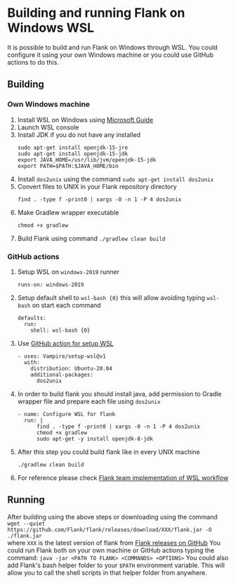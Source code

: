 # Building and running Flank on Windows WSL

It is possible to build and run Flank on Windows through WSL.
You could configure it using your own Windows machine or you could use GitHub actions to do this.

## Building

### Own Windows machine

1. Install WSL on Windows using [Microsoft Guide](https://docs.microsoft.com/en-us/windows/wsl/install-win10)
1. Launch WSL console
1. Install JDK if you do not have any installed
   ```
   sudo apt-get install openjdk-15-jre
   sudo apt-get install openjdk-15-jdk
   export JAVA_HOME=/usr/lib/jvm/openjdk-15-jdk
   export PATH=$PATH:$JAVA_HOME/bin
   ```
1. Install `dos2unix` using the command `sudo apt-get install dos2unix`
1. Convert files to UNIX in your Flank repository directory
   ```
   find . -type f -print0 | xargs -0 -n 1 -P 4 dos2unix
   ```
1. Make Gradlew wrapper executable
   ```
   chmod +x gradlew
   ```
1. Build Flank using command `./gradlew clean build`


### GitHub actions

1. Setup WSL on `windows-2019` runner 
    ```
    runs-on: windows-2019
    ```
1. Setup default shell to `wsl-bash {0}` this will allow avoiding typing `wsl-bash` on start each command
    ```
    defaults:
      run:
        shell: wsl-bash {0}
    ```
1. Use [GitHub action for setup WSL](https://github.com/marketplace/actions/setup-wsl)
    ```
    - uses: Vampire/setup-wsl@v1
      with:
        distribution: Ubuntu-20.04
        additional-packages:
          dos2unix
    ```
1. In order to build flank you should install java, add permission to Gradle wrapper file and prepare each file using `dos2unix`
    ```
    - name: Configure WSL for flank
      run: |
          find . -type f -print0 | xargs -0 -n 1 -P 4 dos2unix
          chmod +x gradlew
          sudo apt-get -y install openjdk-8-jdk
    ```
1. After this step you could build flank like in every UNIX machine
    ```
    ./gradlew clean build
    ```
1. For reference please check [Flank team implementation of WSL workflow](https://github.com/Flank/flank/tree/master/.github/workflows/wsl-workflow.yml)

## Running

After building using the above steps or downloading using the command   
`wget --quiet https://github.com/Flank/flank/releases/download/XXX/flank.jar -O ./flank.jar`  
where `XXX` is the latest version of flank from [Flank releases on GitHub](https://github.com/Flank/flank/releases)
You could run Flank both on your own machine or GitHub actions typing the command:
`java -jar <PATH TO FLANK> <COMMANDS> <OPTIONS>`
You could also add Flank's bash helper folder to your `$PATH` environment variable. This will allow you to call the shell scripts in that helper folder from anywhere.

